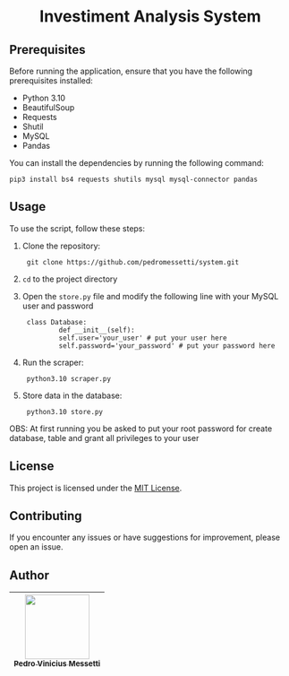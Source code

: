 <h1 align="center">
    Investiment Analysis System
</h1>

## Prerequisites

Before running the application, ensure that you have the following prerequisites installed:

- Python 3.10
- BeautifulSoup
- Requests
- Shutil
- MySQL
- Pandas

You can install the dependencies by running the following command:

    pip3 install bs4 requests shutils mysql mysql-connector pandas

## Usage

To use the script, follow these steps:

1. Clone the repository:

        git clone https://github.com/pedromessetti/system.git

2. `cd` to the project directory

3. Open the `store.py` file and modify the following line with your MySQL user and password
        
        class Database:
                def __init__(self):
                self.user='your_user' # put your user here
                self.password='your_password' # put your password here

4. Run the scraper:

        python3.10 scraper.py

5. Store data in the database:

        python3.10 store.py

OBS: At first running you be asked to put your root password for create database, table and grant all privileges to your user

## License

This project is licensed under the [MIT License](LICENSE).

## Contributing

If you encounter any issues or have suggestions for improvement, please open an issue.

## Author
| [<img src="https://avatars.githubusercontent.com/u/105685220?v=4" width=115><br><sub>Pedro Vinicius Messetti</sub>](https://github.com/pedromessetti) |
|:---------------------------------------------------------------------------------------------------------------------------------------------------: |
